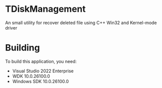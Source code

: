 # TDiskManagement
An small utility for recover deleted file using C++ Win32 and Kernel-mode driver

# Building

To build this application, you need:

- Visual Studio 2022 Enterprise
- WDK 10.0.26100.0
- Windows SDK 10.0.26100.0
